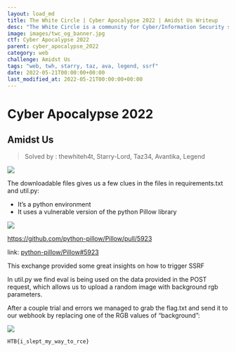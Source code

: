 ```yaml
---
layout: load_md
title: The White Circle | Cyber Apocalypse 2022 | Amidst Us Writeup
desc: "The White Circle is a community for Cyber/Information Security students, enthusiasts and professionals. You can discuss anything related to Security, share your knowledge with others, get help when you need it and proceed further in your journey with amazing people from all over the world."
image: images/twc_og_banner.jpg
ctf: Cyber Apocalypse 2022
parent: cyber_apocalypse_2022
category: web
challenge: Amidst Us
tags: "web, twh, starry, taz, ava, legend, ssrf"
date: 2022-05-21T00:00:00+00:00
last_modified_at: 2022-05-21T00:00:00+00:00
---
```


<h1 class="heading card-title white-text">Cyber Apocalypse 2022</h1>

## Amidst Us
> Solved by : thewhiteh4t, Starry-Lord, Taz34, Avantika, Legend

![](https://i.imgur.com/r7mbpDi.png)

The downloadable files gives us a few clues in the files in requirements.txt and util.py:

* It’s a python environment
* It uses a vulnerable version of the python Pillow library

![](https://i.imgur.com/oeEjFBA.png)

https://github.com/python-pillow/Pillow/pull/5923

link: [python-pillow/Pillow#5923](https://github.com/python-pillow/Pillow/pull/5923)

This exchange provided some great insights on how to trigger SSRF

In util.py we find eval is being used on the data provided in the POST request, which allows us to upload a random image with background rgb parameters.

After a couple trial and errors we managed to grab the flag.txt and send it to our webhook by replacing one of the RGB values of “background”:

![](https://i.imgur.com/8kemcYF.png)

```
HTB{i_slept_my_way_to_rce}
```

